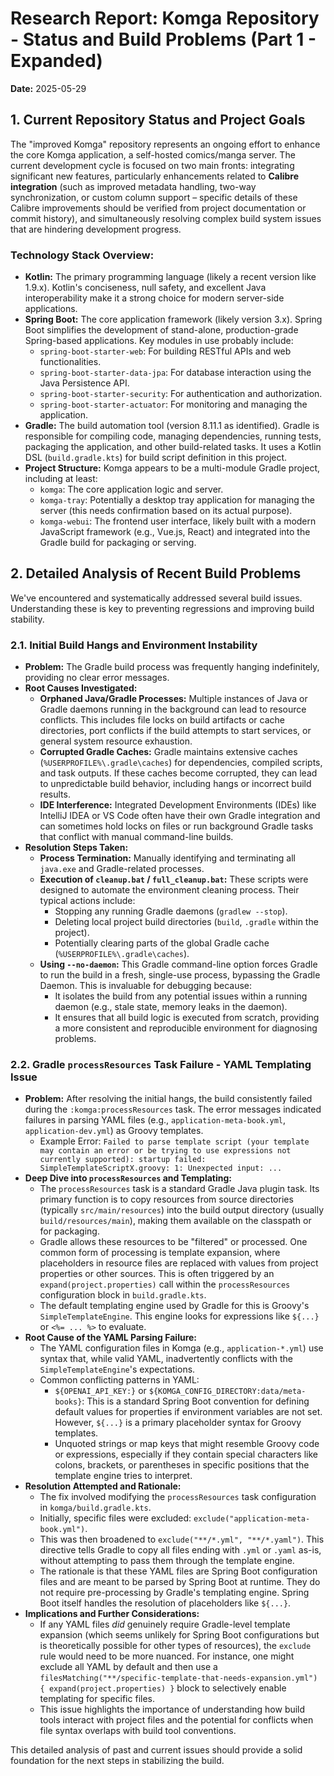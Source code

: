 # Research Report: Komga Repository - Status and Build Problems (Part 1 - Expanded)

**Date:** 2025-05-29

## 1. Current Repository Status and Project Goals

The "improved Komga" repository represents an ongoing effort to enhance the core Komga application, a self-hosted comics/manga server. The current development cycle is focused on two main fronts: integrating significant new features, particularly enhancements related to **Calibre integration** (such as improved metadata handling, two-way synchronization, or custom column support – specific details of these Calibre improvements should be verified from project documentation or commit history), and simultaneously resolving complex build system issues that are hindering development progress.

### Technology Stack Overview:

*   **Kotlin:** The primary programming language (likely a recent version like 1.9.x). Kotlin's conciseness, null safety, and excellent Java interoperability make it a strong choice for modern server-side applications.
*   **Spring Boot:** The core application framework (likely version 3.x). Spring Boot simplifies the development of stand-alone, production-grade Spring-based applications. Key modules in use probably include:
    *   `spring-boot-starter-web`: For building RESTful APIs and web functionalities.
    *   `spring-boot-starter-data-jpa`: For database interaction using the Java Persistence API.
    *   `spring-boot-starter-security`: For authentication and authorization.
    *   `spring-boot-starter-actuator`: For monitoring and managing the application.
*   **Gradle:** The build automation tool (version 8.11.1 as identified). Gradle is responsible for compiling code, managing dependencies, running tests, packaging the application, and other build-related tasks. It uses a Kotlin DSL (`build.gradle.kts`) for build script definition in this project.
*   **Project Structure:** Komga appears to be a multi-module Gradle project, including at least:
    *   `komga`: The core application logic and server.
    *   `komga-tray`: Potentially a desktop tray application for managing the server (this needs confirmation based on its actual purpose).
    *   `komga-webui`: The frontend user interface, likely built with a modern JavaScript framework (e.g., Vue.js, React) and integrated into the Gradle build for packaging or serving.

## 2. Detailed Analysis of Recent Build Problems

We've encountered and systematically addressed several build issues. Understanding these is key to preventing regressions and improving build stability.

### 2.1. Initial Build Hangs and Environment Instability

*   **Problem:** The Gradle build process was frequently hanging indefinitely, providing no clear error messages.
*   **Root Causes Investigated:**
    *   **Orphaned Java/Gradle Processes:** Multiple instances of Java or Gradle daemons running in the background can lead to resource conflicts. This includes file locks on build artifacts or cache directories, port conflicts if the build attempts to start services, or general system resource exhaustion.
    *   **Corrupted Gradle Caches:** Gradle maintains extensive caches (`%USERPROFILE%\.gradle\caches`) for dependencies, compiled scripts, and task outputs. If these caches become corrupted, they can lead to unpredictable build behavior, including hangs or incorrect build results.
    *   **IDE Interference:** Integrated Development Environments (IDEs) like IntelliJ IDEA or VS Code often have their own Gradle integration and can sometimes hold locks on files or run background Gradle tasks that conflict with manual command-line builds.
*   **Resolution Steps Taken:**
    *   **Process Termination:** Manually identifying and terminating all `java.exe` and Gradle-related processes.
    *   **Execution of `cleanup.bat` / `full_cleanup.bat`:** These scripts were designed to automate the environment cleaning process. Their typical actions include:
        *   Stopping any running Gradle daemons (`gradlew --stop`).
        *   Deleting local project build directories (`build`, `.gradle` within the project).
        *   Potentially clearing parts of the global Gradle cache (`%USERPROFILE%\.gradle\caches`).
    *   **Using `--no-daemon`:** This Gradle command-line option forces Gradle to run the build in a fresh, single-use process, bypassing the Gradle Daemon. This is invaluable for debugging because:
        *   It isolates the build from any potential issues within a running daemon (e.g., stale state, memory leaks in the daemon).
        *   It ensures that all build logic is executed from scratch, providing a more consistent and reproducible environment for diagnosing problems.

### 2.2. Gradle `processResources` Task Failure - YAML Templating Issue

*   **Problem:** After resolving the initial hangs, the build consistently failed during the `:komga:processResources` task. The error messages indicated failures in parsing YAML files (e.g., `application-meta-book.yml`, `application-dev.yml`) as Groovy templates.
    *   Example Error: `Failed to parse template script (your template may contain an error or be trying to use expressions not currently supported): startup failed: SimpleTemplateScriptX.groovy: 1: Unexpected input: ...`
*   **Deep Dive into `processResources` and Templating:**
    *   The `processResources` task is a standard Gradle Java plugin task. Its primary function is to copy resources from source directories (typically `src/main/resources`) into the build output directory (usually `build/resources/main`), making them available on the classpath or for packaging.
    *   Gradle allows these resources to be "filtered" or processed. One common form of processing is template expansion, where placeholders in resource files are replaced with values from project properties or other sources. This is often triggered by an `expand(project.properties)` call within the `processResources` configuration block in `build.gradle.kts`.
    *   The default templating engine used by Gradle for this is Groovy's `SimpleTemplateEngine`. This engine looks for expressions like `${...}` or `<%= ... %>` to evaluate.
*   **Root Cause of the YAML Parsing Failure:**
    *   The YAML configuration files in Komga (e.g., `application-*.yml`) use syntax that, while valid YAML, inadvertently conflicts with the `SimpleTemplateEngine`'s expectations.
    *   Common conflicting patterns in YAML:
        *   `${OPENAI_API_KEY:}` or `${KOMGA_CONFIG_DIRECTORY:data/meta-books}`: This is a standard Spring Boot convention for defining default values for properties if environment variables are not set. However, `${...}` is a primary placeholder syntax for Groovy templates.
        *   Unquoted strings or map keys that might resemble Groovy code or expressions, especially if they contain special characters like colons, brackets, or parentheses in specific positions that the template engine tries to interpret.
*   **Resolution Attempted and Rationale:**
    *   The fix involved modifying the `processResources` task configuration in `komga/build.gradle.kts`.
    *   Initially, specific files were excluded: `exclude("application-meta-book.yml")`.
    *   This was then broadened to `exclude("**/*.yml", "**/*.yaml")`. This directive tells Gradle to copy all files ending with `.yml` or `.yaml` as-is, without attempting to pass them through the template engine.
    *   The rationale is that these YAML files are Spring Boot configuration files and are meant to be parsed by Spring Boot at runtime. They do not require pre-processing by Gradle's templating engine. Spring Boot itself handles the resolution of placeholders like `${...}`.
*   **Implications and Further Considerations:**
    *   If any YAML files *did* genuinely require Gradle-level template expansion (which seems unlikely for Spring Boot configurations but is theoretically possible for other types of resources), the `exclude` rule would need to be more nuanced. For instance, one might exclude all YAML by default and then use a `filesMatching("**/specific-template-that-needs-expansion.yml") { expand(project.properties) }` block to selectively enable templating for specific files.
    *   This issue highlights the importance of understanding how build tools interact with project files and the potential for conflicts when file syntax overlaps with build tool conventions.

This detailed analysis of past and current issues should provide a solid foundation for the next steps in stabilizing the build.
